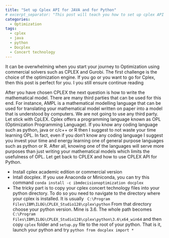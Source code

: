 ```yaml
---
title: "Set up Cplex API for JAVA and for Python"
# excerpt_separator: "This post will teach you how to set up cplex API for python"
categories:
  - Optimization
tags:
  - cplex
  - java
  - python
  - Docplex
  - Concert technology
---
```


It can be overwhelming when you start your journey to Optimization using commercial solvers such as CPLEX and Gurobi. The first challenge is the choice of the optimization engine. If you go or you want to go for Cplex, then this post is perfect for you. I you still ensure continue reading

After you have chosen CPLEX the next question is how to write the mathematical model. There are many third parties that can be used for this end. For instance, AMPL is a mathematical modelling language that can be used for translating your mathematical model written on paper into a model that is understood by computers. We are not going to use any third party. Let stick with CpLEX.
Cplex offers a programming language known as OPL (Optimization Programming Language). If you know any coding language such as python, java or c/c++ or R then I suggest to not waste your time learning OPL. In fact, even if you don’t know any coding language I suggest you invest your time and energy learning one of general purpose languages such as python or R. After all, knowing one of the languages will serve more purposes than just writing your mathematical models which limits the usefulness of OPL. Let get back to CPLEX and how to use CPLEX API for Python.
-	Install cplex academic edition or commercial version
-	Intall docplex. If you use Anaconda or Miniconda, you can try this command `conda install -c ibmdecisionoptimization docplex`
-	The tricky part is to copy your cplex concert technology files into your python directory. To do so you need to navigate to the directory where your cplex is installed. It is usually ` C:\Program Files\IBM\ILOG\CPLEX_Studio128\cplex\python` From that directory choose your python version. Mine is 3.6. The whole path becomes ` C:\Program Files\IBM\ILOG\CPLEX_Studio128\cplex\python\3.6\x64_win64` and then copy `cplex` folder and `setup.py` file to the root of your python. 
That is it, launch your python and try ```python from docplex import *```




